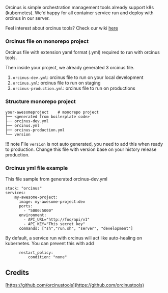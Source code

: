 Orcinus is simple orchestration management tools already support k8s (kubernetes).
We'd happy for all container service run and deploy with orcinus in our server. 

Feel interest about orcinus tools? Check our wiki [here](https://github.com/orcinustools/orcinus/wiki)   


### Orcinus file on monorepo project
Orcinus file with extension yaml format (.yml) required to run with orcinus tools.

Then inside your project, we already generated 3 orcinus file. 

1. `orcinus-dev.yml`: orcinus file to run on your local development
2. `orcinus.yml`: orcinus file to run on staging
3. `orcinus-production.yml`: orcinus file to run on productions

### Structure monorepo project
	your-awesomeproject    # monorepo project
	├── <generated from boilerplate code>
	├── orcinus-dev.yml  
	├── orcinus.yml  
	├── orcinus-production.yml
	└── version 

!!! note
	File `version` is not auto generated, you need to add this when ready to production. 
	Change this file with version base on your history release production.

### Orcinus yml file example
This file sample from generated orcinus-dev.yml 
```
stack: "orcinus"
services:
    my-awesome-project:
      image: my-awesome-project:dev
      ports:
        - "5000:5000"
      environment:
        - API_URL="http://foo/api/v1"
        - API_KEY="This secret key"
      commands: ["sh","run.sh", "server", "development"]

```
By default, a service run with orcinus will act like auto-healing on kubernetes. You can prevent this with add
```
      restart_policy:
          condition: "none"
```  


## Credits
[https://github.com/orcinustools](https://github.com/orcinustools)